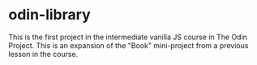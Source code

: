 # odin-library

This is the first project in the intermediate vanilla JS course in The Odin Project. This is an expansion of the "Book" mini-project 
from a previous lesson in the course.
